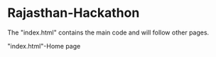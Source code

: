 # Rajasthan-Hackathon
The "index.html" contains the main code and will follow other pages.

"index.html"-Home page
